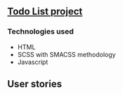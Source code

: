 [Todo List project](https://shovanch.com/todo-list)
------
### Technologies used
* HTML
* SCSS with SMACSS methodology
* Javascript

## User stories
